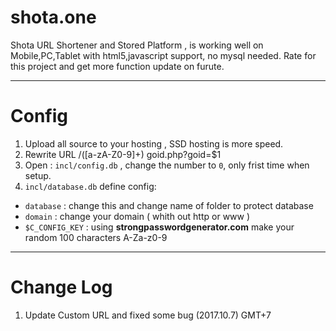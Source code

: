 # shota.one
Shota URL Shortener and Stored Platform , is working well on Mobile,PC,Tablet with html5,javascript support, no mysql needed.
Rate for this project and get more function update on furute.
____________________________________
# Config
1. Upload all source to your hosting , SSD hosting is more speed.
1. Rewrite URL /([a-zA-Z0-9]+) goid.php?goid=$1
1. Open : `incl/config.db` , change the number to `0`, only frist time when setup.
1. `incl/database.db` define config:
* `database` : change this and change name of folder to protect database
* `domain` : change your domain ( whith out http or www )
* `$C_CONFIG_KEY` : using **strongpasswordgenerator.com** make your random 100 characters A-Za-z0-9
____________________________________
# Change Log
1. Update Custom URL and fixed some bug (2017.10.7) GMT+7